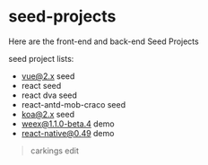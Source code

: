 # seed-projects
Here are the front-end and back-end Seed Projects

seed project lists:
- vue@2.x seed
- react seed
- react dva seed
- react-antd-mob-craco seed
- koa@2.x seed
- weex@1.1.0-beta.4 demo
- react-native@0.49 demo

> carkings edit
